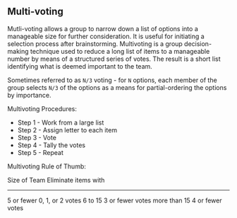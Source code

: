 
Multi-voting
------------

Mutli-voting allows a group to narrow down a list of options into a manageable size for
further consideration. It is useful for initiating a selection process after
brainstorming. Multivoting is a group decision-making technique used to reduce a
long list of items to a manageable number by means of a structured series of
votes. The result is a short list identifying what is deemed important to the team.

Sometimes referred to as `N/3` voting - for `N` options, each member of the group
selects `N/3` of the options as a means for partial-ordering the options by
importance.

Multivoting Procedures:

* Step 1 - Work from a large list
* Step 2 - Assign letter to each item
* Step 3 - Vote
* Step 4 - Tally the votes
* Step 5 - Repeat

Multivoting Rule of Thumb:

Size of Team   Eliminate items with
-------------  ---------------------
5 or fewer     0, 1, or 2 votes
6 to 15        3 or fewer votes
more than 15   4 or fewer votes
